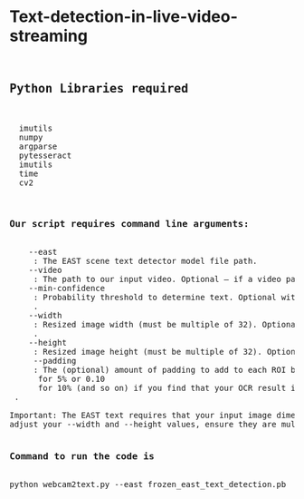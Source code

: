 # Text-detection-in-live-video-streaming
<pre>

<h2>Python Libraries required</h2>

  imutils
  numpy
  argparse
  pytesseract
  imutils
  time
  cv2

  <h3>Our script requires command line arguments:</h3>
    --east
     : The EAST scene text detector model file path.
    --video
     : The path to our input video. Optional — if a video path is provided then the webcam will not be used.
    --min-confidence
     : Probability threshold to determine text. Optional with default=0.5
     .
    --width
     : Resized image width (must be multiple of 32). Optional with default=320
     .
    --height
     : Resized image height (must be multiple of 32). Optional with default=320
     --padding
     : The (optional) amount of padding to add to each ROI border. You might try values of 0.05
      for 5% or 0.10
      for 10% (and so on) if you find that your OCR result is incorrect.
 .

Important: The EAST text requires that your input image dimensions be multiples of 32, so if you choose to 
adjust your --width and --height values, ensure they are multiples of 32!
  
<h3>Command to run the code is</h3>
python webcam2text.py --east frozen_east_text_detection.pb 
  
</pre>
